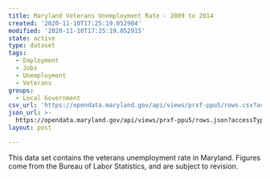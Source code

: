 ```yaml
---
title: Maryland Veterans Unemployment Rate - 2009 to 2014
created: '2020-11-10T17:25:19.052904'
modified: '2020-11-10T17:25:19.052915'
state: active
type: dataset
tags:
  - Employment
  - Jobs
  - Unemployment
  - Veterans
groups:
  - Local Government
csv_url: 'https://opendata.maryland.gov/api/views/prxf-ppu5/rows.csv?accessType=DOWNLOAD'
json_url: >-
  https://opendata.maryland.gov/api/views/prxf-ppu5/rows.json?accessType=DOWNLOAD
layout: post

---
```

This data set contains the veterans unemployment rate in Maryland. Figures come from the Bureau of Labor Statistics, and are subject to revision.
